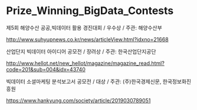 # Prize_Winning_BigData_Contests

제5회 해양수산 공공,빅데이터 활용 경진대회  / 우수상 / 주관: 해양수산부

http://www.suhyupnews.co.kr/news/articleView.html?idxno=21668

산업단지 빅데이터 아이디어 공모전  / 장려상 / 주관: 한국산업단지공단

http://www.hellot.net/new_hellot/magazine/magazine_read.html?code=201&sub=004&idx=43740

빅데이터 소셜마케팅 분석보고서 공모전 / 대상 / 주관: (주)한국경제신문, 한국정보화진흥원

https://www.hankyung.com/society/article/2019030789051
